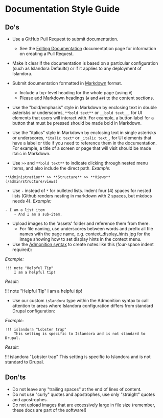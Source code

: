 # Documentation Style Guide

## Do's

- Use a GitHub Pull Request to submit documentation. 
    - See the [Editing Documentation](https://islandora.github.io/documentation/contributing/editing-docs/) documentation page for information on creating a Pull Request.
- Make it clear if the documentation is based on a particular configuration (such as Islandora Defaults) or if it applies to any deployment of Islandora.
- Submit documentation formatted in [Markdown](https://en.wikipedia.org/wiki/Markdown) format.
    - Include a top-level heading for the whole page (using `#`)
    - Please add Markdown headings (`#` and `##`) to the content sections.

- Use the "bold/emphasis" style in Markdown by enclosing text in double asterisks or underscores, `**bold text**` or `__bold text__`, for UI elements that users will interact with. For example, a button label for a button that must be pressed should be made bold in Markdown.
- Use the "italics" style in Markdown by enclosing text in single asterisks or underscores, `*italic text*` or `_italic text_`, for UI elements that have a label or title if you need to reference them in the documentation. For example, a title of a screen or page that will visit should be made italic in Markdown.
- Use `>>` and `**bold text**` to indicate clicking through nested menu items, and also include the direct path. _Example:_
```
**Administration** >> **Structure** >> **Views** (/admin/structure/views)
```
- Use `-` instead of `*` for bulleted lists. Indent four (4) spaces for nested lists (Github renders nesting in markdown with 2 spaces, but mkdocs needs 4).
_Example:_
```
- I am a list item
    - And I am a sub-item.
```
- Upload images to the 'assets' folder and reference them from there. 
    - For file naming, use underscores between words and prefix all file names with the page name, e.g. context_display_hints.jpg for the image showing how to set display hints in the context menu.
- Use the [Admonition syntax](https://squidfunk.github.io/mkdocs-material/reference/admonitions/) to create notes like this (four-space indent required):

_Example:_

```
!!! note "Helpful Tip" 
    I am a helpful tip!
```

_Result:_

!!! note "Helpful Tip" 
    I am a helpful tip!
    
- Use our custom `islandora` type within the Admonition syntax to call attention to areas where Islandora configuration differs from standard Drupal configuration:

_Example:_

```
!!! islandora "Lobster trap"
    This setting is specific to Islandora and is not standard to Drupal.

```

_Result:_

!!! islandora "Lobster trap"
    This setting is specific to Islandora and is not standard to Drupal.

## Don'ts

- Do not leave any "trailing spaces" at the end of lines of content.
- Do not use "curly" quotes and apostrophes, use only "straight" quotes and apostrophes.
- Do not upload images that are excessively large in file size (remember, these docs are part of the software!)
